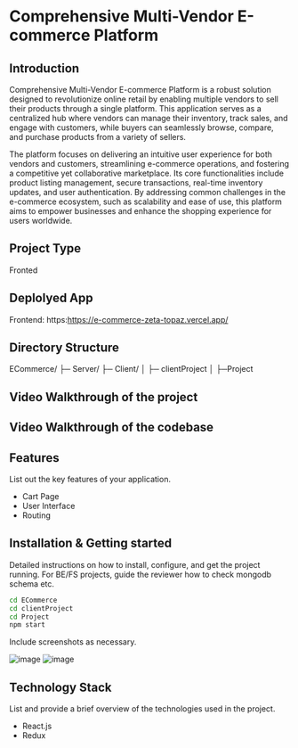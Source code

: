 # Comprehensive Multi-Vendor E-commerce Platform

## Introduction
Comprehensive Multi-Vendor E-commerce Platform is a robust solution designed to revolutionize online retail by enabling multiple vendors to sell their products through
a single platform. This application serves as a centralized hub where vendors can manage their inventory, track sales, and engage with customers, while buyers can 
seamlessly browse, compare, and purchase products from a variety of sellers.

The platform focuses on delivering an intuitive user experience for both vendors and customers, streamlining e-commerce operations, and fostering a competitive yet 
collaborative marketplace. Its core functionalities include product listing management, secure transactions, real-time inventory updates, and user authentication. By 
addressing common challenges in the e-commerce ecosystem, such as scalability and ease of use, this platform aims to empower businesses and enhance the shopping 
experience for users worldwide.



## Project Type
Fronted

## Deplolyed App
Frontend: https:https://e-commerce-zeta-topaz.vercel.app/

## Directory Structure
ECommerce/
├─ Server/
├─ Client/
│  ├─ clientProject
│      ├─Project

## Video Walkthrough of the project


## Video Walkthrough of the codebase


## Features
List out the key features of your application.

- Cart Page
- User Interface
- Routing



## Installation & Getting started
Detailed instructions on how to install, configure, and get the project running. For BE/FS projects, guide the reviewer how to check mongodb schema etc.

```bash
cd ECommerce
cd clientProject
cd Project
npm start
```


Include screenshots as necessary.

![image](https://github.com/user-attachments/assets/39dbec09-9466-417f-96e0-0dd01abc3656)
![image](https://github.com/user-attachments/assets/a77baa8f-5b1d-41f2-958f-b373920912ea)




## Technology Stack
List and provide a brief overview of the technologies used in the project.

- React.js
- Redux
